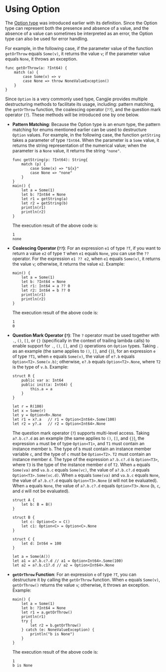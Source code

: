 # Using Option

The [Option type](../enum_and_pattern_match/option_type.md) was introduced earlier with its definition. Since the Option type can represent both the presence and absence of a value, and the absence of a value can sometimes be interpreted as an error, the Option type can also be used for error handling.

For example, in the following case, if the parameter value of the function `getOrThrow` equals `Some(v)`, it returns the value `v`; if the parameter value equals `None`, it throws an exception.

<!-- compile -->

```cangjie
func getOrThrow(a: ?Int64) {
    match (a) {
        case Some(v) => v
        case None => throw NoneValueException()
    }
}
```

Since `Option` is a very commonly used type, Cangjie provides multiple destructuring methods to facilitate its usage, including: pattern matching, the `getOrThrow` function, the coalescing operator (`??`), and the question mark operator (`?`). These methods will be introduced one by one below.

- **Pattern Matching**: Because the Option type is an enum type, the pattern matching for enums mentioned earlier can be used to destructure `Option` values. For example, in the following case, the function `getString` takes a parameter of type `?Int64`. When the parameter is a `Some` value, it returns the string representation of the numerical value; when the parameter is a `None` value, it returns the string `"none"`.

    <!-- verify -->

    ```cangjie
    func getString(p: ?Int64): String{
        match (p) {
            case Some(x) => "${x}"
            case None => "none"
        }
    }
    main() {
        let a = Some(1)
        let b: ?Int64 = None
        let r1 = getString(a)
        let r2 = getString(b)
        println(r1)
        println(r2)
    }
    ```

   The execution result of the above code is:

    ```text
    1
    none
    ```

- **Coalescing Operator (`??`)**: For an expression `e1` of type `?T`, if you want to return a value `e2` of type `T` when `e1` equals `None`, you can use the `??` operator. For the expression `e1 ?? e2`, when `e1` equals `Some(v)`, it returns the value `v`; otherwise, it returns the value `e2`. Example:

    <!-- verify -->

    ```cangjie
    main() {
        let a = Some(1)
        let b: ?Int64 = None
        let r1: Int64 = a ?? 0
        let r2: Int64 = b ?? 0
        println(r1)
        println(r2)
    }
    ```

   The execution result of the above code is:

    ```text
    1
    0
    ```

- **Question Mark Operator (`?`)**: The `?` operator must be used together with `.`, `()`, `[]`, or `{}` (specifically in the context of trailing lambda calls) to enable support for `.`, `()`, `[]`, and `{}` operations on `Option` types. Taking `.` as an example (the same applies to `()`, `[]`, and `{}`), for an expression `e` of type `?T1`, when `e` equals `Some(v)`, the value of `e?.b` equals `Option<T2>.Some(v.b)`; otherwise, `e?.b` equals `Option<T2>.None`, where `T2` is the type of `v.b`. Example:

    <!-- compile -->

    ```cangjie
    struct R {
        public var a: Int64
        public init(a: Int64) {
            this.a = a
        }
    }

    let r = R(100)
    let x = Some(r)
    let y = Option<R>.None
    let r1 = x?.a   // r1 = Option<Int64>.Some(100)
    let r2 = y?.a   // r2 = Option<Int64>.None
    ```

   The question mark operator (`?`) supports multi-level access. Taking `a?.b.c?.d` as an example (the same applies to `()`, `[]`, and `{}`), the expression `a` must be of type `Option<T1>`, and `T1` must contain an instance member `b`. The type of `b` must contain an instance member variable `c`, and the type of `c` must be `Option<T2>`. `T2` must contain an instance member `d`. The type of the expression `a?.b.c?.d` is `Option<T3>`, where `T3` is the type of the instance member `d` of `T2`. When `a` equals `Some(va)` and `va.b.c` equals `Some(vc)`, the value of `a?.b.c?.d` equals `Option<T3>.Some(vc.d)`. When `a` equals `Some(va)` and `va.b.c` equals `None`, the value of `a?.b.c?.d` equals `Option<T3>.None` (`d` will not be evaluated). When `a` equals `None`, the value of `a?.b.c?.d` equals `Option<T3>.None` (`b`, `c`, and `d` will not be evaluated).

    <!-- compile -->

    ```cangjie
    struct A {
        let b: B = B()
    }

    struct B {
        let c: Option<C> = C()
        let c1: Option<C> = Option<C>.None
    }

    struct C {
        let d: Int64 = 100
    }

    let a = Some(A())
    let a1 = a?.b.c?.d // a1 = Option<Int64>.Some(100)
    let a2 = a?.b.c1?.d // a2 = Option<Int64>.None
    ```

- **`getOrThrow` Function**: For an expression `e` of type `?T`, you can destructure it by calling the `getOrThrow` function. When `e` equals `Some(v)`, `getOrThrow()` returns the value `v`; otherwise, it throws an exception. Example:

    <!-- verify -->

    ```cangjie
    main() {
        let a = Some(1)
        let b: ?Int64 = None
        let r1 = a.getOrThrow()
        println(r1)
        try {
            let r2 = b.getOrThrow()
        } catch (e: NoneValueException) {
            println("b is None")
        }
    }
    ```

   The execution result of the above code is:

    ```text
    1
    b is None
    ```